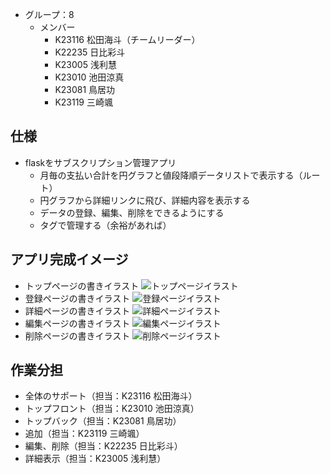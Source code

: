 - グループ：8
  - メンバー
    - K23116 松田海斗（チームリーダー）
    - K22235 日比彩斗
    - K23005 浅利慧
    - K23010 池田涼真
    - K23081 鳥居功
    - K23119 三崎颯

## 仕様

- flaskをサブスクリプション管理アプリ
  - 月毎の支払い合計を円グラフと値段降順データリストで表示する（ルート）
  - 円グラフから詳細リンクに飛び、詳細内容を表示する
  - データの登録、編集、削除をできるようにする
  - タグで管理する（余裕があれば）

## アプリ完成イメージ
- トップページの書きイラスト
![トップページイラスト](/img/トップイラスト.jpg)
- 登録ページの書きイラスト
![登録ページイラスト](/img/登録イラスト.jpg)
- 詳細ページの書きイラスト
![詳細ページイラスト](/img/詳細イラスト.jpg)
- 編集ページの書きイラスト
![編集ページイラスト](/img/編集イラスト.jpg)
- 削除ページの書きイラスト
![削除ページイラスト](/img/削除イラスト.jpg)
## 作業分担
- 全体のサポート（担当：K23116 松田海斗）
- トップフロント（担当：K23010 池田涼真）
- トップバック（担当：K23081 鳥居功）
- 追加（担当：K23119 三崎颯）
- 編集、削除（担当：K22235 日比彩斗）
- 詳細表示（担当：K23005 浅利慧）



